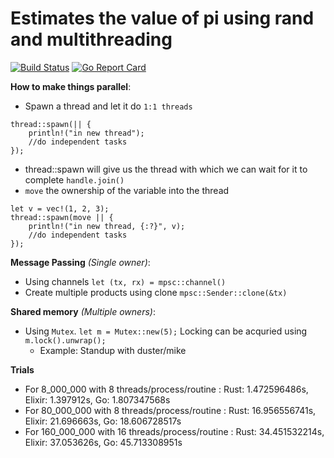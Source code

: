 # Estimates the value of pi using rand and multithreading

[![Build Status](https://travis-ci.org/amitdash291/rust_pi_estimation.svg?branch=master)](https://travis-ci.org/amitdash291/rust_pi_estimation)
[![Go Report Card](https://goreportcard.com/badge/github.com/amitdash291/rust_pi_estimation)](https://goreportcard.com/report/github.com/amitdash291/rust_pi_estimation)

**How to make things parallel**:
- Spawn a thread and let it do `1:1 threads`
```
thread::spawn(|| {
    println!("in new thread");
    //do independent tasks
});
```
- thread::spawn will give us the thread with which we can wait for it to complete `handle.join()`
- `move` the ownership of the variable into the thread
```
let v = vec!(1, 2, 3);
thread::spawn(move || {
    println!("in new thread, {:?}", v);
    //do independent tasks
});
```

**Message Passing** *(Single owner)*:
- Using channels `let (tx, rx) = mpsc::channel()`
- Create multiple products using clone `mpsc::Sender::clone(&tx)`

**Shared memory** *(Multiple owners)*:
- Using `Mutex`. `let m = Mutex::new(5);` Locking can be acquried using `m.lock().unwrap();`
  - Example: Standup with duster/mike

**Trials**
* For 8_000_000 with 8 threads/process/routine : Rust: 1.472596486s, Elixir: 1.397912s, Go: 1.807347568s
* For 80_000_000 with 8 threads/process/routine : Rust: 16.956556741s, Elixir: 21.696663s, Go: 18.606728517s
* For 160_000_000 with 16 threads/process/routine : Rust: 34.451532214s, Elixir: 37.053626s, Go: 45.713308951s
